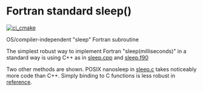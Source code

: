 # Fortran standard sleep()

[![ci_cmake](https://github.com/scivision/fortran-sleep/actions/workflows/ci_cmake.yml/badge.svg)](https://github.com/scivision/fortran-sleep/actions/workflows/ci_cmake.yml)

OS/compiler-independent "sleep" Fortran subroutine

The simplest robust way to implement Fortran "sleep(milliseconds)" in a standard way is using C++ as in
[sleep.cpp](./src/sleep.cpp)
and
[sleep.f90](./src/sleep.f90)

Two other methods are shown.
POSIX nanosleep in [sleep.c](./src/sleep.c) takes noticeably more code than C++.
Simply binding to C functions is less robust in [reference](./src/reference/).
